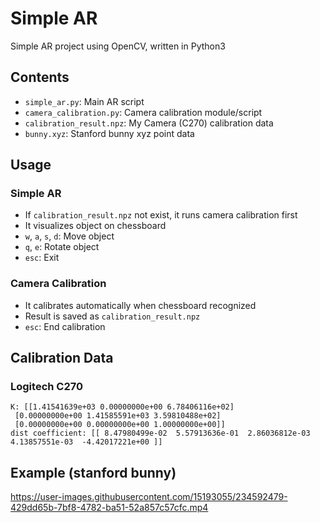 # Simple AR

Simple AR project using OpenCV, written in Python3

## Contents

- `simple_ar.py`: Main AR script
- `camera_calibration.py`: Camera calibration module/script
- `calibration_result.npz`: My Camera (C270) calibration data
- `bunny.xyz`: Stanford bunny xyz point data

## Usage

### Simple AR

- If `calibration_result.npz` not exist, it runs camera calibration first
- It visualizes object on chessboard
- `w`, `a`, `s`, `d`: Move object
- `q`, `e`: Rotate object
- `esc`: Exit

### Camera Calibration

- It calibrates automatically when chessboard recognized
- Result is saved as `calibration_result.npz`
- `esc`: End calibration

## Calibration Data

### Logitech C270

```
K: [[1.41541639e+03 0.00000000e+00 6.78406116e+02]
 [0.00000000e+00 1.41585591e+03 3.59810488e+02]
 [0.00000000e+00 0.00000000e+00 1.00000000e+00]]
dist coefficient: [[ 8.47980499e-02  5.57913636e-01  2.86036812e-03  4.13857551e-03  -4.42017221e+00 ]]
```

## Example (stanford bunny)

https://user-images.githubusercontent.com/15193055/234592479-429dd65b-7bf8-4782-ba51-52a857c57cfc.mp4


